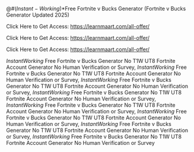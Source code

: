 @#($Instant-Working$)*Free Fortnite v Bucks Generator (Fortnite v Bucks Generator Updated 2025)

Click Here to Get Access: https://learnmaart.com/all-offer/

Click Here to Get Access: https://learnmaart.com/all-offer/

Click Here to Get Access: https://learnmaart.com/all-offer/

 $Instant Working$ Free Fortnite v Bucks Generator No T1W UT8 Fortnite Account Generator No Human Verification or Survey, $Instant Working$ Free Fortnite v Bucks Generator No T1W UT8 Fortnite Account Generator No Human Verification or Survey, $Instant Working$ Free Fortnite v Bucks Generator No T1W UT8 Fortnite Account Generator No Human Verification or Survey, $Instant Working$ Free Fortnite v Bucks Generator No T1W UT8 Fortnite Account Generator No Human Verification or Survey, $Instant Working$ Free Fortnite v Bucks Generator No T1W UT8 Fortnite Account Generator No Human Verification or Survey, $Instant Working$ Free Fortnite v Bucks Generator No T1W UT8 Fortnite Account Generator No Human Verification or Survey, $Instant Working$ Free Fortnite v Bucks Generator No T1W UT8 Fortnite Account Generator No Human Verification or Survey, $Instant Working$ Free Fortnite v Bucks Generator No T1W UT8 Fortnite Account Generator No Human Verification or Survey
